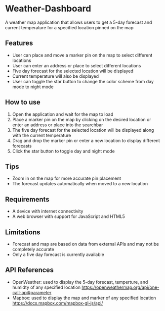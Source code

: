 # Weather-Dashboard
A weather map application that allows users to get a 5-day forecast and current temperature for a specified location pinned on the map

## Features
- User can place and move a marker pin on the map to select different locations
- User can enter an address or place to select different locations
- Five day forecast for the selected location will be displayed
- Current temperature will also be displayed
- User can toggle the star button to change the color scheme from day mode to night mode

## How to use
1. Open the application and wait for the map to load
2. Place a marker pin on the map by clicking on the desired location or enter an address or place into the searchbar
3. The five day forecast for the selected location will be displayed along with the current temperature
4. Drag and drop the marker pin or enter a new location to display different forecasts
5. Click the star button to toggle day and night mode

## Tips
- Zoom in on the map for more accurate pin placement
- The forecast updates automatically when moved to a new location

## Requirements
- A device with internet connectivity
- A web browser with support for JavaScript and HTML5

## Limitations
- Forecast and map are based on data from external APIs and may not be completely accurate
- Only a five day forecast is currently available

## API References
- OpenWeather: used to display the 5-day forecast, temperture, and humidty of any specified location
https://openweathermap.org/api/one-call-api#parameter
- Mapbox: used to display the map and marker of any specified location
https://docs.mapbox.com/mapbox-gl-js/api/

